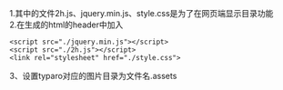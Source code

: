 1.其中的文件2h.js、jquery.min.js、style.css是为了在网页端显示目录功能  
2.在生成的html的header中加入  
```buildoutcfg
<script src="./jquery.min.js"></script>
<script src="./2h.js"></script>
<link rel="stylesheet" href="./style.css">
```
3、设置typaro对应的图片目录为文件名.assets